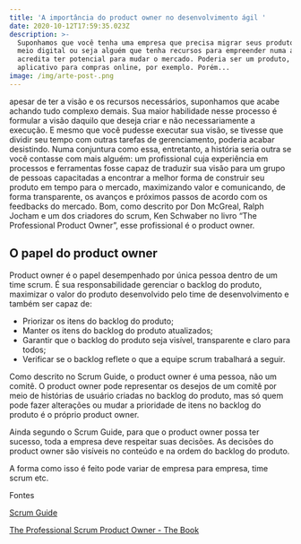 ```yaml
---
title: 'A importância do product owner no desenvolvimento ágil '
date: 2020-10-12T17:59:35.023Z
description: >-
  Suponhamos que você tenha uma empresa que precisa migrar seus produtos para o
  meio digital ou seja alguém que tenha recursos para empreender numa área que
  acredita ter potencial para mudar o mercado. Poderia ser um produto, como um 
  aplicativo para compras online, por exemplo. Porém...
image: /img/arte-post-.png
---
```

apesar de ter a visão e os recursos necessários, suponhamos que acabe achando tudo complexo demais. Sua maior habilidade nesse processo é formular a visão daquilo que deseja criar e não necessariamente a execução. E mesmo que você pudesse executar sua visão, se tivesse que dividir seu  tempo com outras tarefas de gerenciamento, poderia acabar desistindo. Numa conjuntura como essa, entretanto, a história seria outra se você contasse com mais alguém: um profissional cuja experiência em processos e ferramentas fosse capaz de traduzir sua visão para um grupo de pessoas capacitadas a encontrar a melhor forma de construir seu produto em tempo para o mercado, maximizando valor e comunicando, de forma transparente, os avanços e próximos passos de acordo com os feedbacks do mercado. Bom, como descrito por Don McGreal, Ralph Jocham e um dos criadores do scrum, Ken Schwaber no livro “The Professional Product Owner”,  esse profissional é o product owner.

## O papel do product owner

Product owner é o papel desempenhado por única pessoa dentro de um time scrum. É sua responsabilidade gerenciar o backlog do produto, maximizar o valor do produto desenvolvido pelo time de desenvolvimento e também ser capaz de:  

* Priorizar os itens do backlog do produto;
* Manter os itens do backlog do produto atualizados;
* Garantir que o backlog do produto seja visível, transparente e claro para todos;
* Verificar se o backlog reflete o que a equipe scrum trabalhará a seguir.

Como descrito no Scrum Guide, o product owner é uma pessoa, não um comitê. O product owner pode representar os desejos de um comitê por meio de histórias de usuário criadas no backlog do produto, mas só quem pode fazer alterações ou mudar a prioridade de itens no backlog do produto é o próprio product owner.

Ainda segundo o Scrum Guide, para que o product owner possa ter sucesso, toda a empresa deve respeitar suas decisões. As decisões do product owner são visíveis no conteúdo e na ordem do backlog do produto. 

A forma como isso é feito pode variar  de empresa para empresa, time scrum etc.

Fontes 

[Scrum Guide ](https://scrumguides.org/scrum-guide.html)

[The Professional Scrum Product Owner - The Book](https://www.amazon.com.br/Professional-Product-Owner-Leveraging-Competitive-ebook/dp/B07D5ZPJBY/ref=asc_df_B07D5ZPJBY/?tag=googleshopp00-20&linkCode=df0&hvadid=379765285844&hvpos=&hvnetw=g&hvrand=11949515176094526955&hvpone=&hvptwo=&hvqmt=&hvdev=c&hvdvcmdl=&hvlocint=&hvlocphy=20102&hvtargid=pla-709581963117&psc=1)
